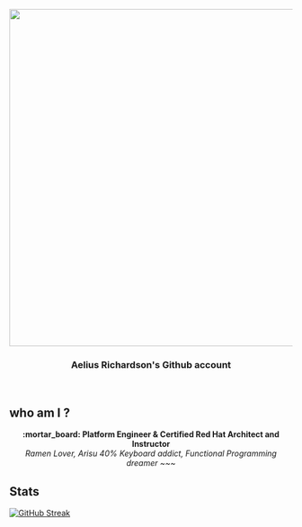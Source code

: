 <p align="center">
  <img src="https://media.giphy.com/media/ckr4W2ppxPBeIF8dx4/giphy.gif" width="600px"/>
  <h3 align="center">Aelius Richardson's Github account</h3>
</p>
<br/>

who am I ?
---
<p align="center">
  <b> :mortar_board: Platform Engineer & Certified Red Hat Architect and Instructor</b>
  <br/>
  <i>Ramen Lover, Arisu 40% Keyboard addict, Functional Programming dreamer ~~~</i>
</p>

Stats
---
[![GitHub Streak](https://streak-stats.demolab.com/?user=aeliusrs)](https://git.io/streak-stats)
